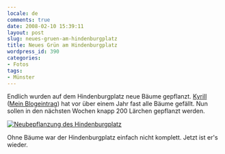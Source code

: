 ```yaml
---
locale: de
comments: true
date: 2008-02-10 15:39:11
layout: post
slug: neues-gruen-am-hindenburgplatz
title: Neues Grün am Hindenburgplatz
wordpress_id: 390
categories:
- Fotos
tags:
- Münster
---
```


Endlich wurden auf dem Hindenburgplatz neue Bäume gepflanzt.
[Kyrill](http://de.wikipedia.org/wiki/Kyrill_%28Orkan%29) 
([Mein Blogeintrag](http://blog.wannawork.de/index.php/2007/01/19/sturm_in_deutschland))
hat vor über einem Jahr fast alle Bäume gefällt. Nun sollen in den nächsten
Wochen knapp 200 Lärchen gepflanzt werden. 

[![Neubepflanzung des Hindenburgplatz ](http://farm3.static.flickr.com/2272/2254309853_74a5a7ecef.jpg)](http://www.flickr.com/photos/wannawork/2254309853/)

Ohne Bäume war der Hindenburgplatz einfach nicht komplett. Jetzt ist er's
wieder.
